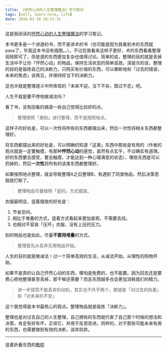 ```yaml
---
title: 《怦然心动的人生整理魔法》学习笔记
tags: [self, learn-note, life]
date: 2016-03-18 10:51:31
---
```


这是我阅读的[怦然心动的人生整理魔法](https://book.douban.com/subject/10747883/)的学习笔记。

本书更多是一个讲道的书，而不是讲术的书（也可能是因为我看到术的东西就pass了，毕竟这本书没有插图。。）。不过在我看来这样子更好，术的东西看看整理视频即可了，但是道的东西更加复杂也值得讨论。简单的说，整理的目的就是丢掉生活中不让你「怦然心动」的物品，保持生活状态的简单高效。深层次的说，整理的目的是锻炼自己的决断力，只购买有价值的东西，可以果断地和「过去的错误，未来的焦虑」说再见，并保持好当下的决断力。

这也许就是整理道义中所体现的「未来不迎，当下不杂，既过不恋」吧。

人生不就是要不停地做减法吗？

<!-- more -->

看了书，没有回看的摘录一些自己觉得比较好的点。

> 整理按照「类别」进行整理，而不是按照地点。

这样子的好处是，可以一次性将所有的东西都摆出来，然后一次性将相关东西都整理好。

将东西都摆出来的好处是，可以明确的知道「这类」东西中那些是有用的（作者的观点就是一定要触摸，有那种**怦然心动**的感觉，虽然有点玄乎，不过确实有道理。好的东西要去感受，要去触摸，才能达到一种心理满意的状态），哪些东西是可以扔掉的，然后**一次性**将所有的该类东西都整理好。

如果按照地点整理，就会导致整理A之后整理B，有遇到了同类物品，然后决策思路就打断了。

> 整理物品尽量按照「竖的」方式摆放。

衣服最明显，竖着摆放的好处是：

1. 节省空间。
2. 相比于堆叠的方式，竖着方式看起来更加直观，不需要去找。
3. 也相对不容易「压坏」衣服，没有上压的压力。

别的物品也是如此，尽量**不要用堆叠**的方式。

> 整理首先从丢弃无用物品开始。

人生的目的就是做减法！过一个简单高效的生活，从减法开始，从理性的购物开始。

如果不是真的让自己怦然心动的东西，哪怕是免费的，也不能要。因为回去还是要费心把他整理甚至丢掉，那干嘛还需要？而且东西越多也会更加消耗我们的精力。

> 进一步探究不能丢弃的动机，其实也不外乎两个，那就是「对过去的执着」和「对未来的不安」

这个我觉得是本书最核心的观点。整理物品就是锻炼「决断力」。

整理也是对过去自己的人生整理，自己拥有的东西就代表了自己那个时候的想法和决策，肯定有好有坏，正视它，并用于反思改进。同样的，对于那些可能未来有用的东西，也需要做到有效的决断，该弃则弃。

---

竖着折叠东西的[教程](https://book.douban.com/review/7804076/)
